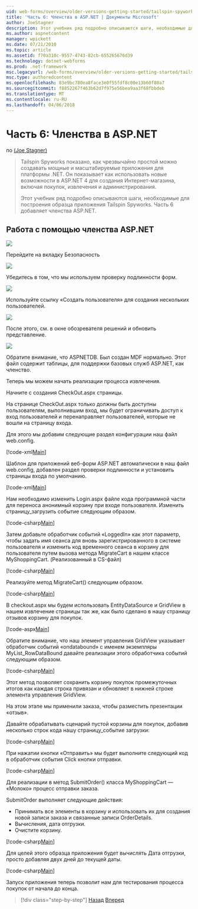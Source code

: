 ```yaml
---
uid: web-forms/overview/older-versions-getting-started/tailspin-spyworks/tailspin-spyworks-part-6
title: 'Часть 6: Членства в ASP.NET | Документы Microsoft'
author: JoeStagner
description: Этот учебник ряд подробно описываются шаги, необходимые для построения образца приложения Tailspin Spyworks. Часть 6 добавляет членства ASP.NET.
ms.author: aspnetcontent
manager: wpickett
ms.date: 07/21/2010
ms.topic: article
ms.assetid: f70a310c-9557-4743-82cb-655265676d39
ms.technology: dotnet-webforms
ms.prod: .net-framework
msc.legacyurl: /web-forms/overview/older-versions-getting-started/tailspin-spyworks/tailspin-spyworks-part-6
msc.type: authoredcontent
ms.openlocfilehash: 83e9bc780ea8face3e0f55fdf8c00e13b60f80a7
ms.sourcegitcommit: f8852267f463b62d7f975e56bea9aa3f68fbbdeb
ms.translationtype: MT
ms.contentlocale: ru-RU
ms.lasthandoff: 04/06/2018
---
```

<a name="part-6-aspnet-membership"></a>Часть 6: Членства в ASP.NET
====================
по [(Joe Stagner)](https://github.com/JoeStagner)

> Tailspin Spyworks показано, как чрезвычайно простой можно создавать мощные и масштабируемые приложения для платформы .NET. Он показывает как использовать новые возможности в ASP.NET 4 для создания Интернет-магазина, включая покупок, извлечения и администрирования.
> 
> Этот учебник ряд подробно описываются шаги, необходимые для построения образца приложения Tailspin Spyworks. Часть 6 добавляет членства ASP.NET.


## <a id="_Toc260221672"></a>  Работа с помощью членства ASP.NET

![](tailspin-spyworks-part-6/_static/image1.png)

Перейдите на вкладку Безопасность

![](tailspin-spyworks-part-6/_static/image1.jpg)

Убедитесь в том, что мы используем проверку подлинности форм.

![](tailspin-spyworks-part-6/_static/image2.jpg)

Используйте ссылку «Создать пользователя» для создания нескольких пользователей.

![](tailspin-spyworks-part-6/_static/image3.jpg)

После этого, см. в окне обозревателя решений и обновить представление.

![](tailspin-spyworks-part-6/_static/image2.png)

Обратите внимание, что ASPNETDB. Был создан MDF нормально. Этот файл содержит таблицы, для поддержки базовых служб ASP.NET, как членство.

Теперь мы можем начать реализации процесса извлечения.

Начните с создания CheckOut.aspx страницы.

На странице CheckOut.aspx только должны быть доступны пользователям, выполнившим вход, мы будет ограничивать доступ к вход пользователей и перенаправляет пользователей, которые не вошли на страницу входа.

Для этого мы добавим следующие раздел конфигурации наш файл web.config.

[!code-xml[Main](tailspin-spyworks-part-6/samples/sample1.xml)]

Шаблон для приложений веб-форм ASP.NET автоматически в наш файл web.config, добавлен раздел проверки подлинности и установить страницы входа по умолчанию.

[!code-xml[Main](tailspin-spyworks-part-6/samples/sample2.xml)]

Нам необходимо изменить Login.aspx файле кода программной части для переноса анонимный корзину при входе пользователя. Изменить страницу\_загрузить событие следующим образом.

[!code-csharp[Main](tailspin-spyworks-part-6/samples/sample3.cs)]

Затем добавьте обработчик событий «LoggedIn» как этот параметр, чтобы задать имя сеанса для вновь зарегистрированного в системе пользователя и изменить код временного сеанса в корзину для пользователя путем вызова метода MigrateCart в нашем классе MyShoppingCart. (Реализованный в CS-файл)

[!code-csharp[Main](tailspin-spyworks-part-6/samples/sample4.cs)]

Реализуйте метод MigrateCart() следующим образом.

[!code-csharp[Main](tailspin-spyworks-part-6/samples/sample5.cs)]

В checkout.aspx мы будем использовать EntityDataSource и GridView в нашем извлечение страницы так же, как было сделано в нашу страницу отзывов корзину для покупок.

[!code-aspx[Main](tailspin-spyworks-part-6/samples/sample6.aspx)]

Обратите внимание, что наш элемент управления GridView указывает обработчик событий «ondatabound» с именем экземпляры MyList\_RowDataBound давайте реализации этого обработчика событий следующим образом.

[!code-csharp[Main](tailspin-spyworks-part-6/samples/sample7.cs)]

Этот метод позволяет сохранить корзину покупок промежуточных итогов как каждая строка привязан и обновляет в нижней строке элемента управления GridView.

На этом этапе мы применили заказа, чтобы разместить презентации «отзыв».

Давайте обрабатывать сценарий пустой корзины для покупок, добавив несколько строк кода нашу страницу\_событие загрузки:

[!code-csharp[Main](tailspin-spyworks-part-6/samples/sample8.cs)]

При нажатии кнопки «Отправить» мы будет выполните следующий код в обработчик события Click кнопки отправки.

[!code-csharp[Main](tailspin-spyworks-part-6/samples/sample9.cs)]

Для реализации в метод SubmitOrder() класса MyShoppingCart — «Молоко» процесс отправки заказа.

SubmitOrder выполняет следующие действия:

- Принимать все элементы в корзину и использовать их для создания новой записи заказа и связанные записи OrderDetails.
- Вычисления, дата отгрузки.
- Очистите корзину.


[!code-csharp[Main](tailspin-spyworks-part-6/samples/sample10.cs)]

Для целей этого образца приложения будет вычислять Дата отгрузки, просто добавляя двух дней до текущей даты.

[!code-csharp[Main](tailspin-spyworks-part-6/samples/sample11.cs)]

Запуск приложения теперь позволит нам для тестирования процесса покупок от начала до конца.

> [!div class="step-by-step"]
> [Назад](tailspin-spyworks-part-5.md)
> [Вперед](tailspin-spyworks-part-7.md)
